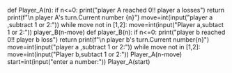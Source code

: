 def Player_A(n):
    if n<=0:
        print("player A reached 0!! player a losses")
        return
    print(f"\n player A's turn.Current number {n}")
    move=int(input("player a ,subtract 1 or 2:"))
    while move not in [1,2]:
        move=int(input("Player a,subtact 1 or 2:"))
    player_B(n-move)
def player_B(n):
    if n<=0:
        print("player b reached 0!! player b loss")
        return
    print(f"\n player b's turn.Current number{n}")
    move=int(input("player a ,subtract 1 or 2:"))
    while move not in [1,2]:
        move=int(input("Player b,subtact 1 or 2:"))
    Player_A(n-move)
start=int(input("enter a number:"))
Player_A(start)
